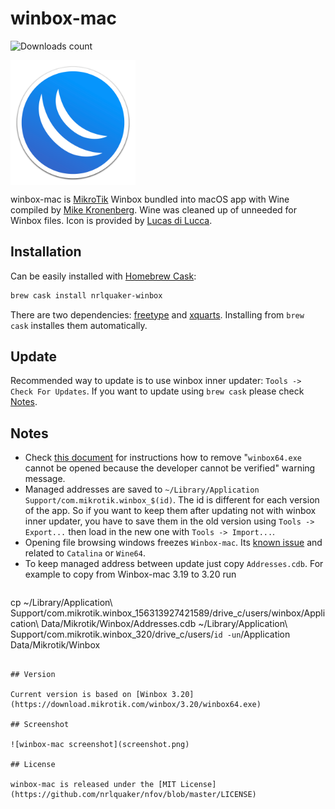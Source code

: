 # winbox-mac

![Downloads count](https://img.shields.io/github/downloads/nrlquaker/winbox-mac/total.svg)

<img src="icon.png" width="200" align="middle">

winbox-mac is [MikroTik](https://mikrotik.com) Winbox bundled into macOS app with Wine compiled by [Mike Kronenberg](http://winebottler.kronenberg.org/specifications). Wine was cleaned up of unneeded for Winbox files.
Icon is provided by [Lucas di Lucca](https://github.com/luccaccine).

## Installation

Can be easily installed with [Homebrew Cask](https://caskroom.github.io):

```sh
brew cask install nrlquaker-winbox
```

There are two dependencies: [freetype](https://www.freetype.org/index.html) and [xquarts](https://www.xquartz.org). Installing from `brew cask` installes them automatically.

## Update

Recommended way to update is to use winbox inner updater: `Tools -> Check For Updates`. If you want to update using `brew cask` please check [Notes](#notes).

## Notes

- Check [this document](UNVERIFIED_DEVELOPER.md) for instructions how to remove "`winbox64.exe` cannot be opened because the developer cannot be verified" warning message.
- Managed addresses are saved to `~/Library/Application Support/com.mikrotik.winbox_$(id)`. The id is different for each version of the app. So if you want to keep them after updating not with winbox inner updater, you have to save them in the old version using `Tools -> Export...` then load in the new one with `Tools -> Import...`.
- Opening file browsing windows freezes `Winbox-mac`. Its [known issue](https://forum.mikrotik.com/viewtopic.php?f=2&t=152795&p=754827#p755159) and related to `Catalina` or `Wine64`.
- To keep managed address between update just copy `Addresses.cdb`. For example to copy from Winbox-mac 3.19 to 3.20 run
   ```sh
cp ~/Library/Application\ Support/com.mikrotik.winbox_156313927421589/drive_c/users/winbox/Application\ Data/Mikrotik/Winbox/Addresses.cdb ~/Library/Application\ Support/com.mikrotik.winbox_320/drive_c/users/`id -un`/Application Data/Mikrotik/Winbox
   ```

## Version

Current version is based on [Winbox 3.20](https://download.mikrotik.com/winbox/3.20/winbox64.exe)

## Screenshot

![winbox-mac screenshot](screenshot.png)

## License

winbox-mac is released under the [MIT License](https://github.com/nrlquaker/nfov/blob/master/LICENSE)
